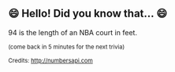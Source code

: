 ## :smile: Hello! Did you know that... :smile:
94 is the length of an NBA court in feet.

<sup>(come back in 5 minutes for the next trivia)</sup>


<sup>Credits: http://numbersapi.com</sup>
